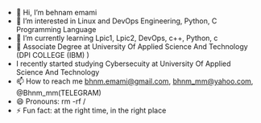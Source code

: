 - 👋 Hi, I’m behnam emami
- 👀 I’m interested in Linux and DevOps Engineering, Python, C Programming Language
- 🌱 I’m currently learning Lpic1, Lpic2, DevOps, c++, Python, c
- 💞️ Associate Degree at University Of Applied Science And Technology (DPI COLLEGE (IBM) )
- I recently started studying Cybersecuity at University Of Applied Science And Technology
- 📫 How to reach me bhnm.emami@gmail.com, bhnm_mm@yahoo.com, @Bhnm_mm(TELEGRAM)
- 😄 Pronouns: rm -rf /
- ⚡ Fun fact: at the right time, in the right place

<!---
behnam-sudosu/behnam-sudosu is a ✨ special ✨ repository because its `README.md` (this file) appears on your GitHub profile.
You can click the Preview link to take a look at your changes.
--->
